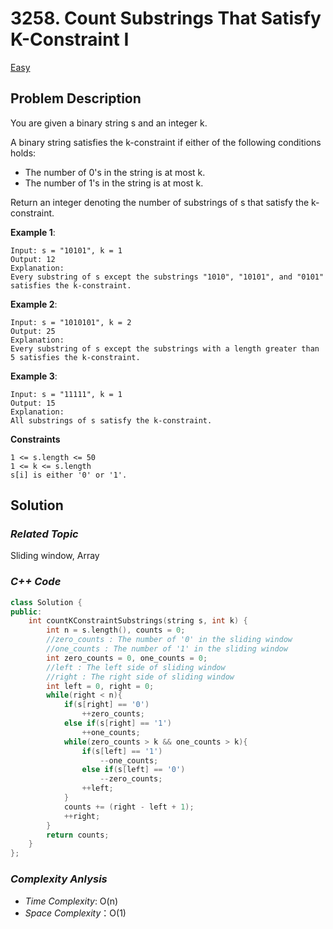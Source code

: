 # 3258. Count Substrings That Satisfy K-Constraint I
[Easy](https://leetcode.com/problems/count-substrings-that-satisfy-k-constraint-i/description/)

## Problem Description

You are given a binary string s and an integer k.

A binary string satisfies the k-constraint if either of the following conditions holds:

  - The number of 0's in the string is at most k.
  - The number of 1's in the string is at most k.

Return an integer denoting the number of substrings of s that satisfy the k-constraint.


**Example 1**:
```
Input: s = "10101", k = 1
Output: 12
Explanation:
Every substring of s except the substrings "1010", "10101", and "0101" satisfies the k-constraint.
```
**Example 2**:
```
Input: s = "1010101", k = 2
Output: 25
Explanation:
Every substring of s except the substrings with a length greater than 5 satisfies the k-constraint.
```
**Example 3**:
```
Input: s = "11111", k = 1
Output: 15
Explanation:
All substrings of s satisfy the k-constraint.
```

**Constraints**
```
1 <= s.length <= 50 
1 <= k <= s.length
s[i] is either '0' or '1'.
```

## Solution

### _Related Topic_
   Sliding window, Array

### _C++ Code_
```cpp
class Solution {
public:
    int countKConstraintSubstrings(string s, int k) {
        int n = s.length(), counts = 0;
        //zero_counts : The number of '0' in the sliding window
        //one_counts : The number of '1' in the sliding window
        int zero_counts = 0, one_counts = 0;
        //left : The left side of sliding window
        //right : The right side of sliding window
        int left = 0, right = 0;
        while(right < n){
            if(s[right] == '0')
                ++zero_counts;
            else if(s[right] == '1')
                ++one_counts;
            while(zero_counts > k && one_counts > k){
                if(s[left] == '1')
                    --one_counts;
                else if(s[left] == '0')
                    --zero_counts;
                ++left;
            }
            counts += (right - left + 1);
            ++right;
        }
        return counts;
    }
};
```

### _Complexity Anlysis_
- _Time Complexity_: O(n)
- _Space Complexity_：O(1)
